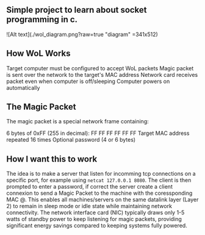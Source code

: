 ## Simple project to learn about socket programming in c.
![Alt text](./wol_diagram.png?raw=true "diagram" =341x512)  
## How WoL Works
Target computer must be configured to accept WoL packets
Magic packet is sent over the network to the target's MAC address
Network card receives packet even when computer is off/sleeping
Computer powers on automatically

## The Magic Packet
The magic packet is a special network frame containing:

6 bytes of 0xFF (255 in decimal): FF FF FF FF FF FF
Target MAC address repeated 16 times
Optional password (4 or 6 bytes)

## How I want this to work
The idea is to make a server that listen for incomming tcp connections on a specific port, for example using ``` netcat 127.0.0.1 8080 ```.
The client is then prompted to enter a password, if correct the server create a client connexion to send a Magic Packet to the machine with
the coressponding MAC @. This enables all machines/servers on the same datalink layer (Layer 2) to remain in sleep mode or idle state while 
maintaining network connectivity. The network interface card (NIC) typically draws only 1-5 watts of standby power to keep listening for 
magic packets, providing significant energy savings compared to keeping systems fully powered.
